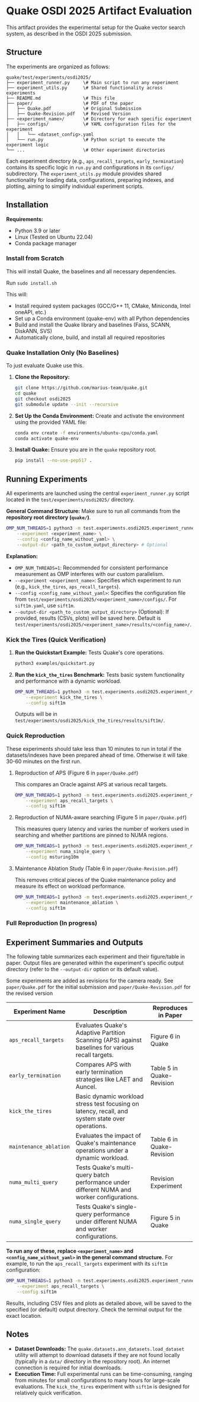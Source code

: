 
# Quake OSDI 2025 Artifact Evaluation

This artifact provides the experimental setup for the Quake vector search system, as described in the OSDI 2025 submission.

## Structure

The experiments are organized as follows:



```plaintext
quake/test/experiments/osdi2025/
├── experiment_runner.py     \# Main script to run any experiment
├── experiment_utils.py      \# Shared functionality across experiments
├── README.md                \# This file
├── paper/                   \# PDF of the paper
│   ├── Quake.pdf            \# Original Submission
│   ├── Quake-Revision.pdf   \# Revised Version
├── <experiment_name>/       \# Directory for each specific experiment
│   ├── configs/             \# YAML configuration files for the experiment
│   │   └── <dataset_config>.yaml
│   └── run.py               \# Python script to execute the experiment logic
└── ...                      \# Other experiment directories
```

Each experiment directory (e.g., `aps_recall_targets`, `early_termination`) contains its specific logic in `run.py` and configurations in its `configs/` subdirectory. The `experiment_utils.py` module provides shared functionality for loading data, configurations, preparing indexes, and plotting, aiming to simplify individual experiment scripts.

## Installation

**Requirements:**
- Python 3.9 or later
- Linux (Tested on Ubuntu 22.04)
- Conda package manager

### Install from Scratch

This will install Quake, the baselines and all necessary dependencies.

Run `sudo install.sh` 

This will:
- Install required system packages (GCC/G++ 11, CMake, Miniconda, Intel oneAPI, etc.)
- Set up a Conda environment (quake-env) with all Python dependencies
- Build and install the Quake library and baselines (Faiss, SCANN, DiskANN, SVS)
- Automatically clone, build, and install all required repositories

### Quake Installation Only (No Baselines)

To just evaluate Quake use this.

1.  **Clone the Repository:**
    ```bash
    git clone https://github.com/marius-team/quake.git
    cd quake
    git checkout osdi2025
    git submodule update --init --recursive
    
    ```

2.  **Set Up the Conda Environment:**
    Create and activate the environment using the provided YAML file:
    ```bash
    conda env create -f environments/ubuntu-cpu/conda.yaml
    conda activate quake-env
    ```

3.  **Install Quake:**
    Ensure you are in the `quake` repository root.
    ```bash
    pip install --no-use-pep517 .
    ```

## Running Experiments

All experiments are launched using the central `experiment_runner.py` script located in the `test/experiments/osdi2025/` directory.

**General Command Structure:**
Make sure to run all commands from the **repository root directory (`quake/`)**.

```bash
OMP_NUM_THREADS=1 python3 -m test.experiments.osdi2025.experiment_runner \
    --experiment <experiment_name> \
    --config <config_name_without_yaml> \
    --output-dir <path_to_custom_output_directory> # Optional
````

**Explanation:**

* `OMP_NUM_THREADS=1`: Recommended for consistent performance measurement as OMP interferes with our custom parallelism.
* `--experiment <experiment_name>`: Specifies which experiment to run (e.g., `kick_the_tires`, `aps_recall_targets`).
* `--config <config_name_without_yaml>`: Specifies the configuration file from `test/experiments/osdi2025/<experiment_name>/configs/`. For `sift1m.yaml`, use `sift1m`.
* `--output-dir <path_to_custom_output_directory>` (Optional): If provided, results (CSVs, plots) will be saved here. Default is `test/experiments/osdi2025/<experiment_name>/results/<config_name>/`.

### Kick the Tires (Quick Verification)

1.  **Run the Quickstart Example:**
    Tests Quake's core operations.

    ```bash
    python3 examples/quickstart.py
    ```

2.  **Run the `kick_the_tires` Benchmark:**
    Tests basic system functionality and performance with a dynamic workload.

    ```bash
    OMP_NUM_THREADS=1 python3 -m test.experiments.osdi2025.experiment_runner \
        --experiment kick_the_tires \
        --config sift1m
    ```
    Outputs will be in `test/experiments/osdi2025/kick_the_tires/results/sift1m/`.

### Quick Reproduction

These experiments should take less than 10 minutes to run in total if the datasets/indexes have been prepared ahead of time. Otherwise it will take 30-60 minutes on the first run.

1. Reproduction of APS (Figure 6 in `paper/Quake.pdf`)

   This compares an Oracle against APS at various recall targets. 

    ```bash
    OMP_NUM_THREADS=1 python3 -m test.experiments.osdi2025.experiment_runner \
        --experiment aps_recall_targets \
        --config sift1m
    ```

2. Reproduction of NUMA-aware searching (Figure 5 in `paper/Quake.pdf`)

    This measures query latency and varies the number of workers used in searching and whether partitions are pinned to NUMA regions.

    ```bash
    OMP_NUM_THREADS=1 python3 -m test.experiments.osdi2025.experiment_runner \
        --experiment numa_single_query \
        --config msturing10m
    ```

3. Maintenance Ablation Study (Table 6 in `paper/Quake-Revision.pdf`)

    This removes critical pieces of the Quake maintenance policy and measure its effect on workload performance.

    ```bash
    OMP_NUM_THREADS=1 python3 -m test.experiments.osdi2025.experiment_runner \
        --experiment maintenance_ablation \
        --config sift1m
    ```
    

### Full Reproduction (In progress)

## Experiment Summaries and Outputs

The following table summarizes each experiment and their figure/table in paper. Output files are generated within the experiment's specific output directory (refer to the `--output-dir` option or its default value).

Some experiments are added as revisions for the camera ready. See `paper/Quake.pdf` for the initial submission and `paper/Quake-Revision.pdf` for the revised version

| Experiment Name        | Description                                                                                        | Reproduces in Paper       |
|------------------------|----------------------------------------------------------------------------------------------------|---------------------------|
| `aps_recall_targets`   | Evaluates Quake's Adaptive Partition Scanning (APS) against baselines for various recall targets.  | Figure 6 in Quake         |
| `early_termination`    | Compares APS with early termination strategies like LAET and Auncel.                               | Table 5 in Quake-Revision |
| `kick_the_tires`       | Basic dynamic workload stress test focusing on latency, recall, and system state over operations.  |                           |
| `maintenance_ablation` | Evaluates the impact of Quake's maintenance operations under a dynamic workload.                   | Table 6 in Quake-Revision |
| `numa_multi_query`     | Tests Quake's multi-query batch performance under different NUMA and worker configurations.        | Revision Experiment       |
| `numa_single_query`    | Tests Quake's single-query performance under different NUMA and worker configurations.             | Figure 5 in Quake         |

**To run any of these, replace `<experiment_name>` and `<config_name_without_yaml>` in the general command structure.** For example, to run the `aps_recall_targets` experiment with its `sift1m` configuration:

```bash
OMP_NUM_THREADS=1 python3 -m test.experiments.osdi2025.experiment_runner \
    --experiment aps_recall_targets \
    --config sift1m
```

Results, including CSV files and plots as detailed above, will be saved to the specified (or default) output directory. Check the terminal output for the exact location.

## Notes

* **Dataset Downloads:** The `quake.datasets.ann_datasets.load_dataset` utility will attempt to download datasets if they are not found locally (typically in a `data/` directory in the repository root). An internet connection is required for initial downloads.
* **Execution Time:** Full experimental runs can be time-consuming, ranging from minutes for small configurations to many hours for large-scale evaluations. The `kick_the_tires` experiment with `sift1m` is designed for relatively quick verification.

<!-- end list -->
